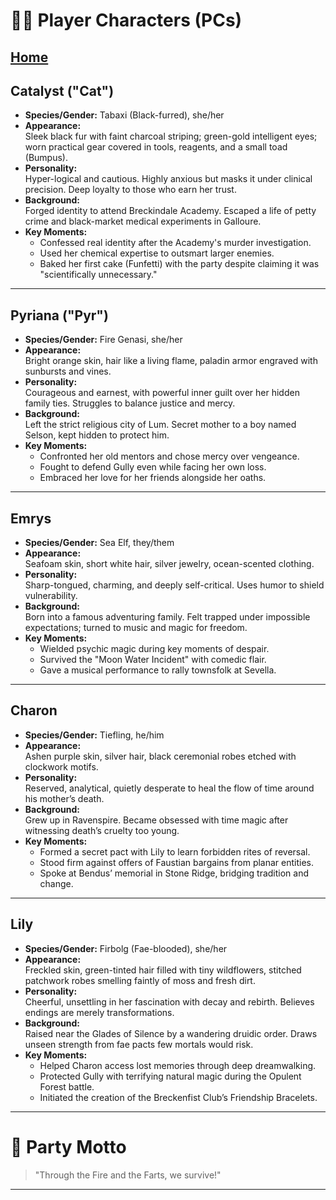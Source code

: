 # 🧙‍♂️ Player Characters (PCs)
[Home](/README.md)
---

## Catalyst ("Cat")
- **Species/Gender:** Tabaxi (Black-furred), she/her
- **Appearance:**  
  Sleek black fur with faint charcoal striping; green-gold intelligent eyes; worn practical gear covered in tools, reagents, and a small toad (Bumpus).
- **Personality:**  
  Hyper-logical and cautious. Highly anxious but masks it under clinical precision. Deep loyalty to those who earn her trust.
- **Background:**  
  Forged identity to attend Breckindale Academy. Escaped a life of petty crime and black-market medical experiments in Galloure.
- **Key Moments:**  
  - Confessed real identity after the Academy's murder investigation.  
  - Used her chemical expertise to outsmart larger enemies.  
  - Baked her first cake (Funfetti) with the party despite claiming it was "scientifically unnecessary."

---

## Pyriana ("Pyr")
- **Species/Gender:** Fire Genasi, she/her
- **Appearance:**  
  Bright orange skin, hair like a living flame, paladin armor engraved with sunbursts and vines.
- **Personality:**  
  Courageous and earnest, with powerful inner guilt over her hidden family ties. Struggles to balance justice and mercy.
- **Background:**  
  Left the strict religious city of Lum. Secret mother to a boy named Selson, kept hidden to protect him.
- **Key Moments:**  
  - Confronted her old mentors and chose mercy over vengeance.  
  - Fought to defend Gully even while facing her own loss.  
  - Embraced her love for her friends alongside her oaths.

---

## Emrys
- **Species/Gender:** Sea Elf, they/them
- **Appearance:**  
  Seafoam skin, short white hair, silver jewelry, ocean-scented clothing.
- **Personality:**  
  Sharp-tongued, charming, and deeply self-critical. Uses humor to shield vulnerability.
- **Background:**  
  Born into a famous adventuring family. Felt trapped under impossible expectations; turned to music and magic for freedom.
- **Key Moments:**  
  - Wielded psychic magic during key moments of despair.  
  - Survived the "Moon Water Incident" with comedic flair.  
  - Gave a musical performance to rally townsfolk at Sevella.

---

## Charon
- **Species/Gender:** Tiefling, he/him
- **Appearance:**  
  Ashen purple skin, silver hair, black ceremonial robes etched with clockwork motifs.
- **Personality:**  
  Reserved, analytical, quietly desperate to heal the flow of time around his mother’s death.
- **Background:**  
  Grew up in Ravenspire. Became obsessed with time magic after witnessing death’s cruelty too young.
- **Key Moments:**  
  - Formed a secret pact with Lily to learn forbidden rites of reversal.  
  - Stood firm against offers of Faustian bargains from planar entities.  
  - Spoke at Bendus’ memorial in Stone Ridge, bridging tradition and change.

---

## Lily
- **Species/Gender:** Firbolg (Fae-blooded), she/her
- **Appearance:**  
  Freckled skin, green-tinted hair filled with tiny wildflowers, stitched patchwork robes smelling faintly of moss and fresh dirt.
- **Personality:**  
  Cheerful, unsettling in her fascination with decay and rebirth. Believes endings are merely transformations.
- **Background:**  
  Raised near the Glades of Silence by a wandering druidic order. Draws unseen strength from fae pacts few mortals would risk.
- **Key Moments:**  
  - Helped Charon access lost memories through deep dreamwalking.  
  - Protected Gully with terrifying natural magic during the Opulent Forest battle.  
  - Initiated the creation of the Breckenfist Club’s Friendship Bracelets.

---

# 🌟 Party Motto
> "Through the Fire and the Farts, we survive!"

---